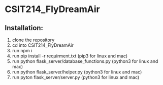 ﻿# CSIT214_FlyDreamAir
## Installation:
1. clone the repository
2. cd into CSIT214_FlyDreamAir
3. run npm i
4. run pip install -r requirment.txt (pip3 for linux and mac)
5. run python flask_server/database_functions.py (python3 for linux and mac) 
6. run python flask_server/helper.py (python3 for linux and mac)
7. run pyton flask_server/server.py (python3 for linux and mac)
